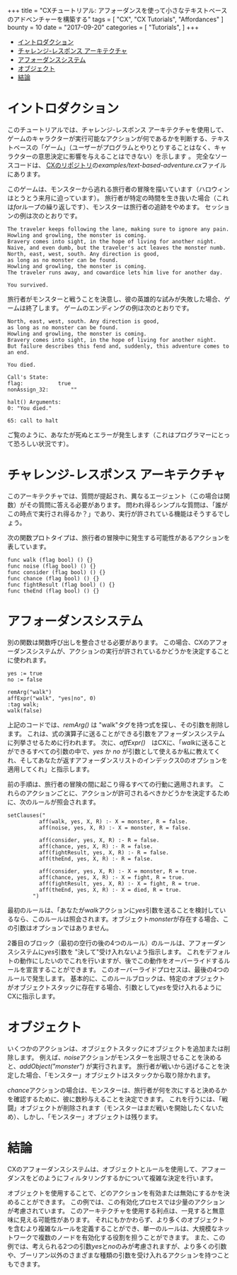 +++
title = "CXチュートリアル: アフォーダンスを使って小さなテキストベースのアドベンチャーを構築する"
tags = [
    "CX",
    "CX Tutorials",
    "Affordances"
]
bounty = 10
date = "2017-09-20"
categories = [
    "Tutorials",
]
+++

<!-- MarkdownTOC autolink="true" bracket="round" depth="2" -->

- [イントロダクション](#introduction)
- [チャレンジ-レスポンス アーキテクチャ](#challenge-response-architecture)
- [アフォーダンスシステム](#affordance-system)
- [オブジェクト](#objects)
- [結論](#conclusion)

<!-- /MarkdownTOC -->

# <a name="introduction"> イントロダクション

このチュートリアルでは、チャレンジ-レスポンス アーキテクチャを使用して、ゲームのキャラクターが実行可能なアクションが何であるかを判断する、テキストベースの「ゲーム」（ユーザーがプログラムとやりとりすることはなく、キャラクターの意思決定に影響を与えることはできない）を示します 。
完全なソースコードは、 [CXのリポジトリ](https://github.com/skycoin/cx)の*examples/text-based-adventure.cx*ファイルにあります。

このゲームは、モンスターから逃れる旅行者の冒険を描いています（ハロウィンはとうとう来月に迫っています）。
旅行者が特定の時間を生き抜いた場合（これは*for*ループの繰り返しです）、モンスターは旅行者の追跡をやめます。
セッションの例は次のとおりです。

```
The traveler keeps following the lane, making sure to ignore any pain.
Howling and growling, the monster is coming.
Bravery comes into sight, in the hope of living for another night.
Naive, and even dumb, but the traveler's act leaves the monster numb.
North, east, west, south. Any direction is good,
as long as no monster can be found.
Howling and growling, the monster is coming.
The traveler runs away, and cowardice lets him live for another day.

You survived.
```
旅行者がモンスターと戦うことを決意し、彼の英雄的な試みが失敗した場合、ゲームは終了します。
ゲームのエンディングの例は次のとおりです。

```
North, east, west, south. Any direction is good,
as long as no monster can be found.
Howling and growling, the monster is coming.
Bravery comes into sight, in the hope of living for another night.
But failure describes this fend and, suddenly, this adventure comes to an end.

You died.

Call's State:
flag:			true
nonAssign_32:		""

halt() Arguments:
0: "You died."

65: call to halt
```
ご覧のように、あなたが死ぬとエラーが発生します（これはプログラマーにとって恐ろしい状況です）。

# <a name="challenge-response-architecture"> チャレンジ-レスポンス アーキテクチャ

このアーキテクチャでは、質問が提起され、異なるエージェント（この場合は関数）がその質問に答える必要があります。
問われ得るシンプルな質問は、「誰がこの時点で実行され得るか？」であり、実行が許されている機能はそうするでしょう。

次の関数プロトタイプは、旅行者の冒険中に発生する可能性があるアクションを表しています。

```
func walk (flag bool) () {}
func noise (flag bool) () {}
func consider (flag bool) () {}
func chance (flag bool) () {}
func fightResult (flag bool) () {}
func theEnd (flag bool) () {}
```

# <a name="affordance-system"> アフォーダンスシステム

別の関数は関数呼び出しを整合させる必要があります。
この場合、CXのアフォーダンスシステムが、アクションの実行が許されているかどうかを決定することに使われます。

```
yes := true
no := false

remArg("walk")
affExpr("walk", "yes|no", 0)
:tag walk;
walk(false)
```

上記のコードでは、*remArg()* は "walk"タグを持つ式を探し、その引数を削除します。
これは、式の演算子に送ることができる引数をアフォーダンスシステムに列挙させるために行われます。
次に、*affExpr()*　はCXに、「*walk*に送ることができるすべての引数の中で、*yes* か *no* が引数として使えるか私に教えてくれ、そしてあなたが返すアフォーダンスリストのインデックス0のオプションを適用してくれ」と指示します。

前の手順は、旅行者の冒険の間に起こり得るすべての行動に適用されます。
これらのアクションごとに、アクションが許可されるべきかどうかを決定するために、次のルールが照会されます。

```
setClauses("
          aff(walk, yes, X, R) :- X = monster, R = false.
          aff(noise, yes, X, R) :- X = monster, R = false.

          aff(consider, yes, X, R) :- R = false.
          aff(chance, yes, X, R) :- R = false.
          aff(fightResult, yes, X, R) :- R = false.
          aff(theEnd, yes, X, R) :- R = false.

          aff(consider, yes, X, R) :- X = monster, R = true.
          aff(chance, yes, X, R) :- X = fight, R = true.
          aff(fightResult, yes, X, R) :- X = fight, R = true.
          aff(theEnd, yes, X, R) :- X = died, R = true.
        ")
```

最初のルールは、「あなたが*walk*アクションに*yes*引数を送ることを検討しているなら、このルールは照会されます。オブジェクト*monster*が存在する場合、この引数はオプションではありません。

2番目のブロック（最初の空行の後の4つのルール）のルールは、アフォーダンスシステムに*yes*引数を "決して"受け入れないよう指示します。
これをデフォルトの動作にしたいのでこれを行いますが、後でこの動作をオーバーライドするルールを宣言することができます。
このオーバーライドプロセスは、最後の4つのルールで発生します。
基本的に、このルールブロックは、特定のオブジェクトがオブジェクトスタックに存在する場合、引数として*yes*を受け入れるようにCXに指示します。


# <a name="objects"> オブジェクト

いくつかのアクションは、オブジェクトスタックにオブジェクトを追加または削除します。
例えば、*noise*アクションがモンスターを出現させることを決めると、*addObject("monster")* が実行されます。
旅行者が戦いから逃げることを決定した場合、「モンスター」オブジェクトはスタックから取り除かれます。

*chance*アクションの場合は、モンスターは、旅行者が何を次にすると決めるかを確認するために、彼に数秒与えることを決定できます。
これを行うには、「戦闘」オブジェクトが削除されます（モンスターはまだ戦いを開始したくないため）、しかし、「モンスター」オブジェクトは残ります。

# <a name="conclusion"> 結論

CXのアフォーダンスシステムは、オブジェクトとルールを使用して、アフォーダンスをどのようにフィルタリングするかについて複雑な決定を行います。

オブジェクトを使用することで、どのアクションを有効または無効にするかを決めることができます。
この例では、この有効化プロセスでは少量のアクションが考慮されています。
このアーキテクチャを使用する利点は、一見すると無意味に見える可能性があります。
それにもかかわらず、より多くのオブジェクトを含むより複雑なルールを定義することができ、単一のルールは、大規模なネットワークで複数のノードを有効化する役割を担うことができます。
また、この例では、考えられる2つの引数*yes*と*no*のみが考慮されますが、より多くの引数や、ブーリアン以外のさまざまな種類の引数を受け入れるアクションを持つこともできます。

